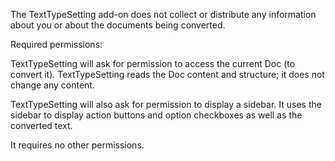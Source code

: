 The TextTypeSetting add-on does not collect or distribute any information about you or about the documents being converted.

Required permissions:

TextTypeSetting will ask for permission to access the current Doc (to convert it). TextTypeSetting reads the Doc content and structure; it does not change any content.

TextTypeSetting will also ask for permission to display a sidebar. It uses the sidebar to display action buttons and option checkboxes as well as the converted text.

It requires no other permissions.
